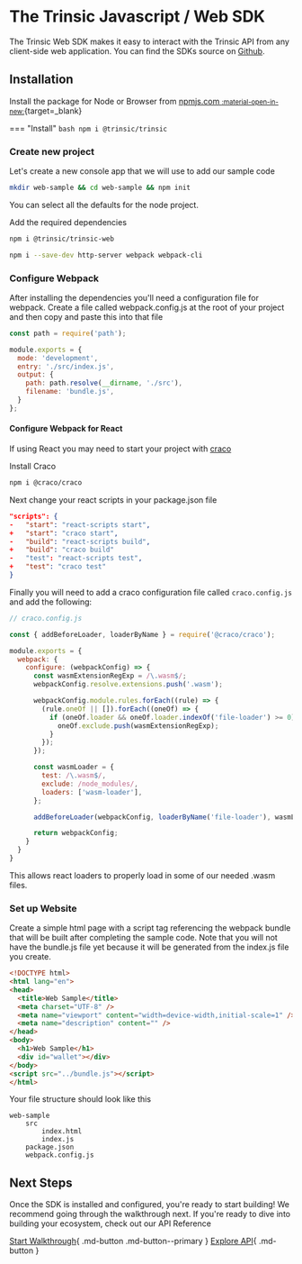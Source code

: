 # The Trinsic Javascript / Web SDK

The Trinsic Web SDK makes it easy to interact with the Trinsic API from any client-side web application. You can find the SDKs source on [Github](https://github.com/trinsic-id/sdk/tree/main/web).

## Installation
Install the package for Node or Browser from [npmjs.com <small>:material-open-in-new:</small>](https://www.npmjs.com/package/@trinsic/trinsic){target=_blank}

=== "Install"
    ```bash
    npm i @trinsic/trinsic
    ```

<!-- ## Configuration -->

### Create new project

Let's create a new console app that we will use to add our sample code

```bash
mkdir web-sample && cd web-sample && npm init
```

You can select all the defaults for the node project.

Add the required dependencies

```bash
npm i @trinsic/trinsic-web
```

```bash
npm i --save-dev http-server webpack webpack-cli
```

### Configure Webpack

After installing the dependencies you'll need a configuration file for webpack.
Create a file called webpack.config.js at the root of your project and then copy and paste this into that file
```js
const path = require('path');

module.exports = {
  mode: 'development',
  entry: './src/index.js',
  output: {
    path: path.resolve(__dirname, './src'),
    filename: 'bundle.js',
  }
};
```

#### Configure Webpack for React

If using React you may need to start your project with [craco](https://www.npmjs.com/package/@craco/craco)

Install Craco
```bash
npm i @craco/craco
```

Next change your react scripts in your package.json file
```json
"scripts": {
-   "start": "react-scripts start",
+   "start": "craco start",
-   "build": "react-scripts build",
+   "build": "craco build"
-   "test": "react-scripts test",
+   "test": "craco test"
}
```
Finally you will need to add a craco configuration file called `craco.config.js` and add the following:

```js
// craco.config.js

const { addBeforeLoader, loaderByName } = require('@craco/craco');

module.exports = {
  webpack: {
    configure: (webpackConfig) => {
      const wasmExtensionRegExp = /\.wasm$/;
      webpackConfig.resolve.extensions.push('.wasm');

      webpackConfig.module.rules.forEach((rule) => {
        (rule.oneOf || []).forEach((oneOf) => {
          if (oneOf.loader && oneOf.loader.indexOf('file-loader') >= 0) {
            oneOf.exclude.push(wasmExtensionRegExp);
          }
        });
      });

      const wasmLoader = {
        test: /\.wasm$/,
        exclude: /node_modules/,
        loaders: ['wasm-loader'],
      };

      addBeforeLoader(webpackConfig, loaderByName('file-loader'), wasmLoader);

      return webpackConfig;
    }
  }
}
```

This allows react loaders to properly load in some of our needed .wasm files.

### Set up Website

Create a simple html page with a script tag referencing the webpack bundle that will be built after completing the sample code. Note that you will not have the bundle.js file yet because it will be generated from the index.js file you create.

```html
<!DOCTYPE html>
<html lang="en">
<head>
  <title>Web Sample</title>
  <meta charset="UTF-8" />
  <meta name="viewport" content="width=device-width,initial-scale=1" />
  <meta name="description" content="" />
</head>
<body>
  <h1>Web Sample</h1>
  <div id="wallet"></div>
</body>
<script src="../bundle.js"></script>
</html>
```

Your file structure should look like this

```
web-sample
    src
        index.html
        index.js
    package.json
    webpack.config.js
```


## Next Steps

Once the SDK is installed and configured, you're ready to start building! We recommend going through the walkthrough next. If you're ready to dive into building your ecosystem, check out our API Reference

[Start Walkthrough](../walkthroughs/vaccination.md){ .md-button .md-button--primary } [Explore API](../reference/index.md){ .md-button }



